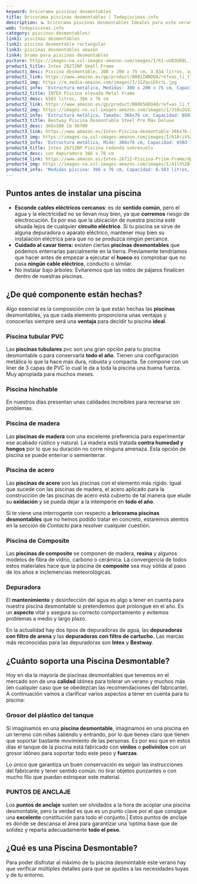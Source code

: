 ```yaml
---
keyword: bricorama piscinas desmontables
title: Bricorama piscinas desmontables | Todopiscinas.info
description: 🏊 bricorama piscinas desmontables Ideales para este verano 2021. Aquí puedes comprar bricorama piscinas desmontables y comparar con otras similares. No dejes escapar bricorama piscinas desmontables a un precio realmente tentador.
web: Todopiscinas.info
category: piscinas-desmontables/
link1: piscinas desmontables
link2: piscina desmontable rectangular
link3: piscinas desmontables amazon
link4: bromo para piscinas desmontables
picture: https://images-na.ssl-images-amazon.com/images/I/61-uUQ3GR8L.jpg
product1_title: Intex 28272NP Small Frame
product1_desc: Piscina desmontable, 300 x 200 x 75 cm, 3.834 litros, azul
product1_link: https://www.amazon.es/gp/product/B001IWNDDA/ref=as_li_tl?ie=UTF8&camp=3638&creative=24630&creativeASIN=B001IWNDDA&linkCode=as2&tag=todopiscinas0e-21&linkId=25b9d647487c889cb6ef56ed63f50ca1
product1_img: https://m.media-amazon.com/images/I/31ZqsiEkctL.jpg
product1_info: 'Estructura metálica, Medidas: 300 x 200 x 75 cm, Capacidad: 3.834 litros, Para 6 personas (+ 6 años), Fácil montaje, Forma rectangular'
product2_title: INTEX Piscina elevada Metal Frame
product2_desc: 6503 litros, 366 x 76 cm
product2_link: https://www.amazon.es/gp/product/B0065HDQ4O/ref=as_li_tl?ie=UTF8&camp=3638&creative=24630&creativeASIN=B0065HDQ4O&linkCode=as2&tag=todopiscinas0e-21&linkId=ed2430e3ba564d3527ee103df33ed7b3
product2_img: https://images-na.ssl-images-amazon.com/images/I/31Ou2GV2SAL.jpg
product2_info: 'Estructura metálica, Tamaño: 366x76 cm, Capacidad: 6503 litros, Forma circular, De 4 a 7 personas (+6 años)'
product3_title: Bestway Piscina Desmontable Steel Pro Max Deluxe
product3_desc: 366x100 Cm 56709
product3_link: https://www.amazon.es/Intex-Piscina-desmontable-366x76-28210NP/dp/B0065HDQ4O?__mk_es_ES=%C3%85M%C3%85%C5%BD%C3%95%C3%91&crid=25UQGV9HG2INI&dchild=1&keywords=piscinas+desmontables&qid=1615854176&sprefix=piscinas+dem%2Caps%2C201&sr=8-5&linkCode=ll1&tag=todopiscinas0e-21&linkId=34f200977c6cbaab1f3f4d9ac0e64755&language=es_ES&ref_=as_li_ss_tl
product3_img: https://images-na.ssl-images-amazon.com/images/I/616riV%2BiY3L.jpg
product3_info: 'Estructura metálica, Mide: 366x76 cm, Capacidad: 6503 litros, De 4 a 7 personas mayores de 6 años, Forma circular, Tecnología Super-Tough'
product4_title: Intex 26712NP Piscina redonda sobresuelo
product4_desc: con depuradora 366 x 76 cm
product4_link: https://www.amazon.es/Intex-26712-Piscina-Prism-Frame/dp/B07FB823GL?__mk_es_ES=%C3%85M%C3%85%C5%BD%C3%95%C3%91&dchild=1&keywords=piscinas+desmontables+con+depuradora&qid=1615936418&sr=8-5&linkCode=ll1&tag=todopiscinas0e-21&linkId=d98699de7830cd471766fa1daa36de34&language=es_ES&ref_=as_li_ss_tl
product4_img: https://images-na.ssl-images-amazon.com/images/I/41lX%2B-YpibL.jpg
product4_info: 'Medidas piscina: 366 x 76 cm, Capacidad: 6.503 litros, Incluye depuradora de cartucha A, Lona resistente triple capa'
---
```




## Puntos antes de instalar una piscina



*   **Esconde cables eléctricos cercanos**: es de **sentido común**, pero el agua y la electricidad no se llevan muy bien, ya que **corremos** riesgo de electrocución. Es por eso que la ubicación de nuestra piscina esté situada lejos de cualquier **circuito eléctrico**. Si tu piscina se sirve de alguna depuradora o aparato eléctrico, mantener muy bien su instalación eléctrica para que no se produzca ningún percance.
*   **Cuidado al cavar tierra:** existen ciertas **piscinas desmontables** que podemos enterrarlas parcialmente en la tierra. Previamente tendríamos que hacer antes de empezar a ejecutar el **hueco** es comprobar que no pasa **ningún cable eléctrico**, conducto o similar.
*   No instalar bajo árboles: Evitaremos que las nidos de pájaros finalicen dentro de nuestras piscinas.

<brand-panel :title=product1_title :desc=product1_desc :img=product1_img :link=product1_link></brand-panel>


## ¿De qué componente están hechas?

Algo esencial es la composición con la que están hechas las **piscinas** desmontables, ya que cada elemento proporciona unas ventajas y conocerlas siempre será una **ventaja** para decidir tu piscina **ideal**.


### Piscina tubular PVC

Las **piscinas tubulares** pvc son una gran opción para tu piscina desmontable o para conservarla **todo el año**. Tienen una configuración metálica lo que la hace más dura, robusta y compacta. Se compone con un liner de 3 capas de PVC lo cual le da a toda la piscina una buena fuerza. Muy apropiada para muchos meses.


### Piscina hinchable

 En nuestros días presentan unas calidades increíbles para recrearse sin problemas.


### Piscina de madera

Las **piscinas de madera** son una excelente preferencia para experimentar ese acabado rústico y natural. La madera está tratada **contra humedad y hongos** por lo que su duración no corre ninguna amenaza. Esta opción de piscina se puede enterrar o semienterrar.


### Piscina de acero

Las **piscinas de acero** son las piscinas con el elemento más rígido. Igual que sucede con las piscinas de madera, el acero aplicado para la construcción de las piscinas de acero está cubierto de tal manera que elude su **oxidación** y se pueda dejar a la intemperie en **todo el año**.

Si te viene una interrogante con respecto a **bricorama piscinas desmontables** que no hemos podido tratar en concreto, estaremos atentos en la sección de _Contacto_ para resolver cualquier cuestión.


### Piscina de Composite

Las **piscinas de composite** se componen de madera, **resina** y algunos modelos de fibra de vidrio, carbono o cerámica. La convergencia de todos estos materiales hace que la piscina de **composite** sea muy sólida al paso de los años e inclemencias meteorológicas.


### Depuradora

El **mantenimiento** y desinfección del agua es algo a tener en cuenta para nuestra piscina desmontable si pretendemos que prolongue en el año. Es un **aspecto** vital y asegura su correcto comportamiento y evitemos problemas a medio y largo plazo.

En la actualidad hay dos tipos de depuradoras de agua, las **depuradoras con filtro de arena** y  las **depuradoras** **con filtro de cartucho.** Las marcas más reconocidas para las depuradoras son **Intex** y **Bestway**.

<external-banner></external-banner>


<stats-list :link1=link1 :link2=link2 :link3=link3 :link4=link4 :category=category></stats-list>


## ¿Cuánto soporta una Piscina Desmontable?

Hoy en dia la mayoría de piscinas desmontables que tenemos en el mercado son de una **calidad** idónea para tolerar un verano y muchos más (en cualquier caso que se obedezcan las recomendaciones del fabricante). A continuación vamos a clarificar varios aspectos a tener en cuenta para tu piscina:


### Grosor del plástico del tanque

Si imaginamos en una **piscina desmontable**, imaginamos en una piscina en un terreno con niñas saliendo y entrando, por lo que tienes claro que tienen que soportar bastante movimiento de las personas. Es por eso que en estos días el tanque de la piscina está fabricado con **vinilos** o **polivinilos** con un grosor idóneo para soportar todo este peso y **fuerzas**.

Lo único que garantiza un	 buen conservación es seguir las instrucciones del fabricante y tener sentido común: no tirar objetos punzantes o con mucho filo que puedan estropear este material.


### PUNTOS DE ANCLAJE

Los **puntos de anclaje** suelen ser olvidados a la hora de acoplar una piscina desmontable, pero la verdad es que es un punto clave por el que consigue una **excelente** constitución para todo el conjunto.| Estos puntos de anclaje es donde se descansa el área para garantizar una ’optima base que de solidez y reparta adecuadamente **todo el peso**.
## ¿Qué es una Piscina Desmontable?



Para poder disfrutar al máximo de tu piscina desmontable este verano  hay que verificar múltiples detalles para que se ajustes a las necesidades tuyas y de tu entorno.